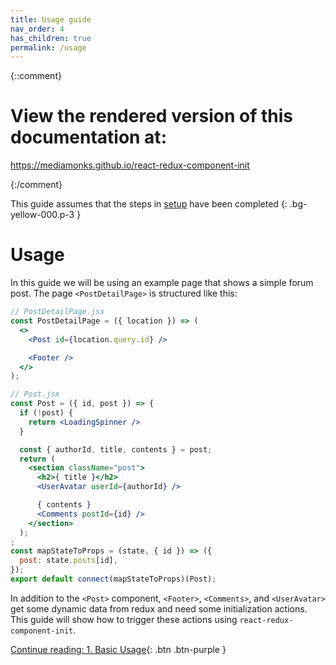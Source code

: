 ```yaml
---
title: Usage guide
nav_order: 4
has_children: true
permalink: /usage
---
```

{::comment}


# View the rendered version of this documentation at:
https://mediamonks.github.io/react-redux-component-init



{:/comment}

This guide assumes that the steps in [setup](./setup) have been completed
{: .bg-yellow-000.p-3 }

# Usage

In this guide we will be using an example page that shows a simple forum post. The page
`<PostDetailPage>` is structured like this:

```jsx
// PostDetailPage.jsx
const PostDetailPage = ({ location }) => (
  <>
    <Post id={location.query.id} />

    <Footer />
  </>
);

// Post.jsx
const Post = ({ id, post }) => {
  if (!post) {
    return <LoadingSpinner />
  }

  const { authorId, title, contents } = post;
  return (
    <section className="post">
      <h2>{ title }</h2>
      <UserAvatar userId={authorId} />

      { contents }
      <Comments postId={id} />
    </section>
  );
;
const mapStateToProps = (state, { id }) => ({
  post: state.posts[id],
});
export default connect(mapStateToProps)(Post);
```

In addition to the `<Post>` component, `<Footer>`, `<Comments>`, and `<UserAvatar>` get some
dynamic data from redux and need some initialization actions. This guide will show how to trigger
these actions using `react-redux-component-init`.

[Continue reading: 1. Basic Usage](./usage/basic-usage){: .btn .btn-purple }
